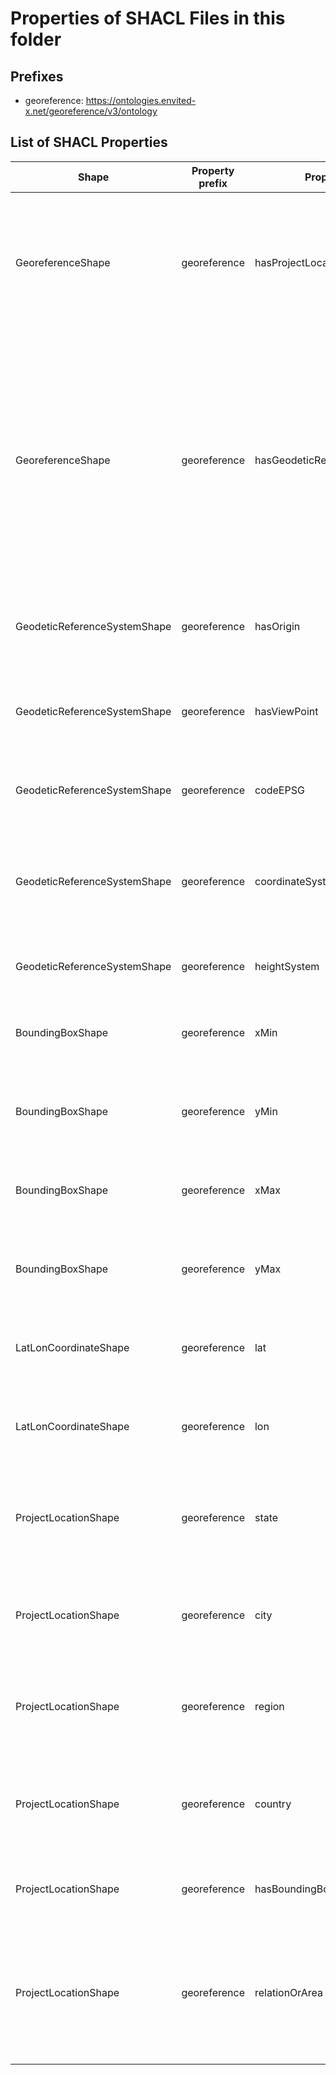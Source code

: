 # Properties of SHACL Files in this folder

## Prefixes

- georeference: <https://ontologies.envited-x.net/georeference/v3/ontology>

## List of SHACL Properties

| Shape | Property prefix | Property | MinCount | MaxCount | Description | Datatype/NodeKind | Filename |
| --- | --- | --- | --- | --- | --- | --- | --- |
| GeoreferenceShape | georeference | hasProjectLocation | 1 | 1 | Contains properties (state, city, region, country, bounding) to describe the location of the simulation asset. |  | georeference_shacl.ttl |
| GeoreferenceShape | georeference | hasGeodeticReferenceSystem | 1 | 1 | This ontology includes properties for positions (e.g., origin and viewpoint), projection type, and an ellipsoidal height system, which together define a geodetic reference system. |  | georeference_shacl.ttl |
| GeodeticReferenceSystemShape | georeference | hasOrigin | 1 | 1 | Defines the center position of the asset in world coordinates. |  | georeference_shacl.ttl |
| GeodeticReferenceSystemShape | georeference | hasViewPoint |  | 1 | Defines the imported viewpoint position of the asset in world coordinates. |  | georeference_shacl.ttl |
| GeodeticReferenceSystemShape | georeference | codeEPSG |  | 1 | Defines the projection EPSG code for the asset. | <http://www.w3.org/2001/XMLSchema#int> | georeference_shacl.ttl |
| GeodeticReferenceSystemShape | georeference | coordinateSystemName |  | 1 | Describes the coordinate system name of the asset as an alternative to the EPSG code. | <http://www.w3.org/2001/XMLSchema#string> | georeference_shacl.ttl |
| GeodeticReferenceSystemShape | georeference | heightSystem |  | 1 | Defines the height system type of the asset. |  | georeference_shacl.ttl |
| BoundingBoxShape | georeference | xMin | 1 | 1 | Defines the minimum bounding box value along the x-axis. | <http://www.w3.org/2001/XMLSchema#float> | georeference_shacl.ttl |
| BoundingBoxShape | georeference | yMin | 1 | 1 | Defines the minimum bounding box value along the y-axis. | <http://www.w3.org/2001/XMLSchema#float> | georeference_shacl.ttl |
| BoundingBoxShape | georeference | xMax | 1 | 1 | Defines the maximum bounding box value along the x-axis. | <http://www.w3.org/2001/XMLSchema#float> | georeference_shacl.ttl |
| BoundingBoxShape | georeference | yMax | 1 | 1 | Defines the maximum bounding box value along the y-axis. | <http://www.w3.org/2001/XMLSchema#float> | georeference_shacl.ttl |
| LatLonCoordinateShape | georeference | lat | 1 | 1 | Defines a world latitude value (on the y-axis) in degrees. | <http://www.w3.org/2001/XMLSchema#float> | georeference_shacl.ttl |
| LatLonCoordinateShape | georeference | lon | 1 | 1 | Defines a world longitude value (on the x-axis) in degrees. | <http://www.w3.org/2001/XMLSchema#float> | georeference_shacl.ttl |
| ProjectLocationShape | georeference | state |  | 1 | Defines an ISO 3166-2 code for the state or province in which the asset centre is located. | <http://www.w3.org/2001/XMLSchema#string> | georeference_shacl.ttl |
| ProjectLocationShape | georeference | city |  | 1 | Specifies the name of the city in which the asset's centre is located. | <http://www.w3.org/2001/XMLSchema#string> | georeference_shacl.ttl |
| ProjectLocationShape | georeference | region |  | 1 | Specifies the name of the region in which the asset's centre is located. | <http://www.w3.org/2001/XMLSchema#string> | georeference_shacl.ttl |
| ProjectLocationShape | georeference | country |  | 1 | Defines an ISO 3166-1, alpha-2 code for the country in which the asset centre is located. | <http://www.w3.org/2001/XMLSchema#string> | georeference_shacl.ttl |
| ProjectLocationShape | georeference | hasBoundingBox | 1 | 1 | Defines the bounding box in world coordinates of the asset. |  | georeference_shacl.ttl |
| ProjectLocationShape | georeference | relationOrArea |  | 1 | Describes the area in which the asset is located, such as the name of the main street or the landscape region. | <http://www.w3.org/2001/XMLSchema#string> | georeference_shacl.ttl |
